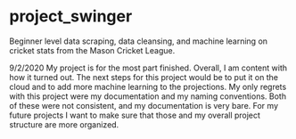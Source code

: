 # project_swinger
Beginner level data scraping, data cleansing, and machine learning on cricket stats from the Mason Cricket League.

9/2/2020
My project is for the most part finished. Overall, I am content with how it turned out.
The next steps for this project would be to put it on the cloud and to add more machine learning to the projections.
My only regrets with this project were my documentation and my naming conventions. Both of these were not consistent, and my documentation is very bare. For my future projects I want to make sure that those and my overall project structure are more organized.
